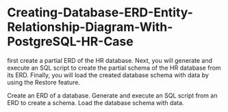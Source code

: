 # Creating-Database-ERD-Entity-Relationship-Diagram-With-PostgreSQL-HR-Case

first create a partial ERD of the HR database. Next, you will generate and execute an SQL script to create the partial schema of the HR database from its ERD. Finally, you will load the created database schema with data by using the Restore feature.

Create an ERD of a database.
Generate and execute an SQL script from an ERD to create a schema.
Load the database schema with data.
